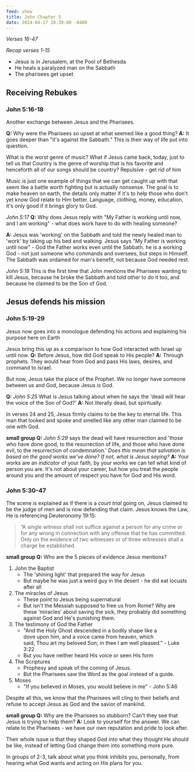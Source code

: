 ```yaml
---
feed: show
title: John Chapter 5
date: 2024-04-17 20:39:00 -0400
---
```

*Verses 16-47*

*Recap verses 1-15*
- Jesus is in Jerusalem, at the Pool of Bethesda
- He heals a paralyzed man on the Sabbath
- The pharisees get upset
## Receiving Rebukes
### John 5:16-18
Another exchange between Jesus and the Pharisees.

**Q:** Why were the Pharisees so upset at what seemed like a good thing?
**A:** It goes deeper than "it's against the Sabbath." This is their way of life put into question. 

What is the worst genre of music?
What if Jesus came back, today, just to tell us that Country is the genre of worship that is his favorite and henceforth all of our songs should be country?
Repulsive - get rid of him

Music is just one example of things that we can get caught up with that seem like a battle worth fighting but is actually nonsense.
The goal is to make heaven on earth, the details only matter if it's to help those who don't yet know God relate to Him better.
Language, clothing, money, education, it's only good if it brings glory to God.

*John 5:17*
**Q:** Why does Jesus reply with "My Father is working until now, and I am working" - what does work have to do with healing someone?

**A:** Jesus was 'working' on the Sabbath and told the newly healed man to 'work' by taking up his bed and walking.
Jesus says "My Father is working until now" - God the Father works even until the Sabbath.
he is a working God - not just someone who commands and oversees, but steps in Himself.
The Sabbath was ordained for man's benefit, not because God needed rest.

*John 5:18*
This is the first time that John mentions the Pharisees wanting to kill Jesus, because he broke the Sabbath and told other to do it too, and because he claimed to be the Son of God.

## Jesus defends his mission
### John 5:19-29
Jesus now goes into a monologue defending his actions and explaining his purpose here on Earth

Jesus bring this up as a comparison to how God interacted with Israel up until now.
**Q:** Before Jesus, how did God speak to His people?
**A:** Through prophets. They would hear from God and pass His laws, desires, and command to Israel.

But now, Jesus take the place of the Prophet. We no longer have someone between us and God, because Jesus *is* God.

**Q:** *John 5:25* What is Jesus talking about when he says the 'dead will hear the voice of the Son of God?' 
**A:** Not literally dead, but spiritually.

In verses 24 and 25, Jesus firmly claims to be the key to eternal life. This man that looked and spoke and smelled like any other man claimed to be one with God.

**small group Q:** *John 5:29* says the dead will have resurrection and 'those who have done good, to the resurrection of life, and those who have done evil, to the resurrection of condemnation.' *Does this mean that salvation is based on the good works we've done? If not, what is Jesus saying?*
**A:** Your works are an *indicator* of your faith, by your works we can tell what kind of person you are. 
It's not about your career, but how you treat the people around you and the amount of respect you have for God and His word.
### John 5:30-47
The scene is explained as if there is a *court trial* going on, Jesus claimed to be the judge of men and is now defending that claim.
Jesus knows the Law, He is referencing Deuteronomy 19:15:
> “A single witness shall not suffice against a person for any crime or for any wrong in connection with any offense that he has committed. Only on the evidence of two witnesses or of three witnesses shall a charge be established.

**small group Q:** Who are the 5 pieces of evidence Jesus mentions?

1. John the Baptist
	- The 'shining light' that prepared the way for Jesus
	- But maybe he was just a weird guy in the desert - he did eat locusts after all
2. The miracles of Jesus
	- These point to Jesus being supernatural 
	- But isn't the Messiah supposed to free us from Rome? Why are these 'miracles' about saving the sick, they probably did something against God and He's punishing them.
3. The testimony of God the Father
	- "And the Holy Ghost descended in a bodily shape like a dove upon him, and a voice came from heaven, which said, Thou art my beloved Son; in thee I am well pleased." - Luke 3:22
	- But you have neither heard His voice or seen His form
4. The Scriptures
	- Prophesy and speak of the coming of Jesus.
	- But the Pharisees saw the Word as the goal instead of a guide.
5. Moses
	- "If you believed in Moses, you would believe in me" - John 5:46

Despite all this, we know that the Pharisees will cling to their beliefs and refuse to accept Jesus as God and the savior of mankind.

**small group Q:** Why are the Pharisees so stubborn? Can't they see that Jesus is trying to help them?
**A:** Look to yourself for the answer. We can relate to the Pharisees - we have our own reputation and pride to look after.

Their whole issue is that they shaped God into what they thought He should be like, instead of letting God change them into something more pure.

In groups of 2-3, talk about what you think inhibits you, personally, from hearing what God wants and acting on His plans for you.
